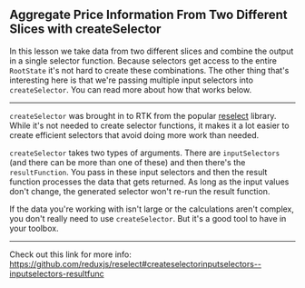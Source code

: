 ## Aggregate Price Information From Two Different Slices with createSelector

In this lesson we take data from two different slices and combine the output in a single selector function. Because selectors get access to the entire `RootState` it's not hard to create these combinations. The other thing that's interesting here is that we're passing multiple input selectors into `createSelector`. You can read more about how that works below.

---

`createSelector` was brought in to RTK from the popular [reselect](https://github.com/reduxjs/reselect) library. While it's not needed to create selector functions, it makes it a lot easier to create efficient selectors that avoid doing more work than needed.

`createSelector` takes two types of arguments. There are `inputSelectors` (and there can be more than one of these) and then there's the `resultFunction`. You pass in these input selectors and then the result function processes the data that gets returned. As long as the input values don't change, the generated selector won't re-run the result function.

If the data you're working with isn't large or the calculations aren't complex, you don't really need to use `createSelector`. But it's a good tool to have in your toolbox.

---

Check out this link for more info:
https://github.com/reduxjs/reselect#createselectorinputselectors--inputselectors-resultfunc
